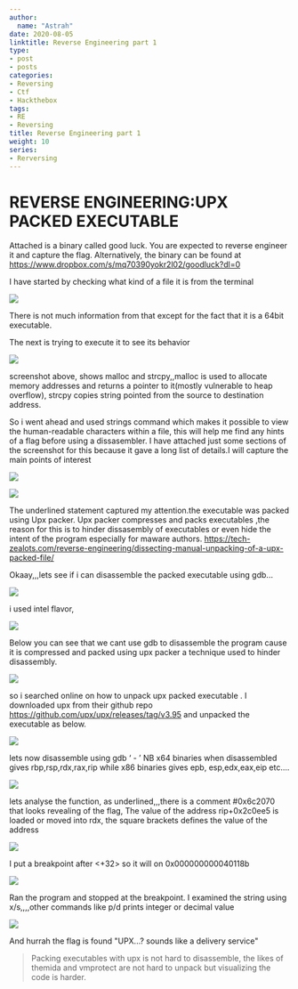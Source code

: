 ```yaml
---
author:
  name: "Astrah"
date: 2020-08-05
linktitle: Reverse Engineering part 1
type:
- post 
- posts
categories:
- Reversing
- Ctf
- Hackthebox
tags:
- RE
- Reversing
title: Reverse Engineering part 1
weight: 10
series:
- Rerversing
---
```


# REVERSE ENGINEERING:UPX PACKED EXECUTABLE
Attached is a binary called good luck. You are expected to reverse engineer it and capture the flag. Alternatively, the binary can be found at https://www.dropbox.com/s/mq70390yokr2l02/goodluck?dl=0 

I have started by checking what kind of a file it is from the terminal

![](/images/RE1.1.png)

There is not much information from that except for the fact that it is a 64bit executable.

The next is trying to execute it to see its behavior

![](/images/RE1.2.png)


screenshot above, shows malloc and strcpy,,malloc is used to allocate memory addresses and returns a pointer to it(mostly vulnerable to heap overflow), strcpy copies string pointed from the source to destination address.


So i went ahead and used strings command which makes it possible to view the human-readable characters within a file, this will help me find any hints of a flag before using a dissasembler.
I have attached just some sections of the screenshot for this because it gave a long list of details.I will capture the main points of interest

![](/images/RE1.3.png)

![](/images/RE1.4.png)


The underlined statement captured my attention.the executable was packed using Upx packer.
Upx packer compresses and packs executables ,the reason for this is to hinder dissasembly of executables or even hide the intent of the program especially for maware authors.
https://tech-zealots.com/reverse-engineering/dissecting-manual-unpacking-of-a-upx-packed-file/

Okaay,,,lets see if i can disassemble the packed executable using gdb...

![](/images/RE1.5.png)


i used intel flavor, 

![](/images/RE1.6.png)


Below you can see that we cant use gdb to disassemble the program cause it is compressed and packed using upx packer a technique used to hinder disassembly.

![](/images/RE1.7.png)


so i searched online on how to unpack upx packed executable . I downloaded upx from their github repo https://github.com/upx/upx/releases/tag/v3.95 and unpacked the executable as below.

![](/images/RE1.8.png)


lets now disassemble using gdb ‘ - ’
NB x64 binaries when disassembled gives rbp,rsp,rdx,rax,rip while x86 binaries gives epb, esp,edx,eax,eip etc....

![](/images/RE1.9.png)

lets analyse the function, as underlined,,,there is a comment #0x6c2070<flag> that looks revealing of the flag, 
The value of the address rip+0x2c0ee5 is loaded or moved into rdx, the square brackets defines the value of the address

![](/images/RE1.10.png)


I put a breakpoint after <+32> so it will on 0x000000000040118b

![](/images/RE1.11.png)


Ran the program and stopped at the breakpoint. I examined the string using x/s,,,,other commands like p/d prints integer or decimal value

![](/images/RE1.12.png)

And hurrah the flag is found "UPX...? sounds like a delivery service"

> Packing executables with upx is not hard to disassemble, the likes of themida and vmprotect are not hard to unpack but visualizing the code is harder.